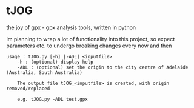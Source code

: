 # tJOG
the joy of gpx - gpx analysis tools, written in python

Im planning to wrap a lot of functionality into this project, so expect parameters etc. to undergo breaking changes every now and then

```
usage : tJOG.py [-h] [-ADL] <inputfile>
    -h : (optional) display help
    -ADL : (optional) set the origin to the city centre of Adelaide (Australia, South Australia)
    
    The output file tJOG_<inputfile> is created, with origin removed/replaced
    
    e.g. tJOG.py -ADL test.gpx
```